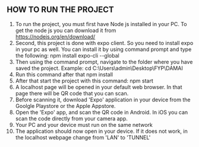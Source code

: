 HOW TO RUN THE PROJECT
------------------------

1. To run the project, you must first have Node js installed in your PC. To get the node js you can download it from
https://nodejs.org/en/download/
2. Second, this project is done with expo client. So you need to install expo in your pc as well. You can install it by using command prompt and type the following:
npm install expo-cli --global
3. Then using the command prompt, navigate to the folder where you have saved the project. Example:
cd C:\Users\admin\Desktop\FYP\DAMAI
4. Run this command after that
npm install
5. After that start the project with this command:
npm start
6. A localhost page will be opened in your default web browser. In that page there will be QR code that you can scan.
7. Before scanning it, download 'Expo' application in your device from the Goolgle Playstore or the Apple Appstore.
8. Open the 'Expo' app, and scan the QR code in Android. In iOS you can scan the code directly from your camera app.
9. Your PC and your device must run on the same network
10. The application should now open in your device. If it does not work, in the localhost webpage change from 'LAN' to 'TUNNEL'
